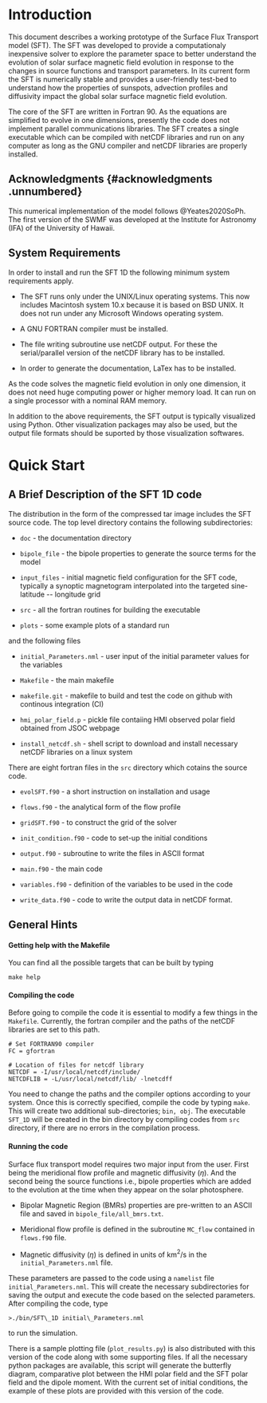 # Introduction

This document describes a working prototype of the Surface Flux
Transport model (SFT). The SFT was developed to provide a computationaly
inexpensive solver to explore the parameter space to better understand
the evolution of solar surface magnetic field evolution in response to
the changes in source functions and transport parameters. In its current
form the SFT is numerically stable and provides a user-friendly test-bed
to understand how the properties of sunspots, advection profiles and
diffusivity impact the global solar surface magnetic field evolution.

The core of the SFT are written in Fortran 90. As the equations are
simplified to evolve in one dimensions, presently the code does not
implement parallel communications libraries. The SFT creates a single
executable which can be compiled with netCDF libraries and run on any
computer as long as the GNU compiler and netCDF libraries are properly
installed.

## Acknowledgments {#acknowledgments .unnumbered}

This numerical implementation of the model follows @Yeates2020SoPh. The
first version of the SWMF was developed at the Institute for Astronomy
(IFA) of the University of Hawaii.

## System Requirements

In order to install and run the SFT 1D the following minimum system
requirements apply.

-   The SFT runs only under the UNIX/Linux operating systems. This now
    includes Macintosh system 10.x because it is based on BSD UNIX. It
    does not run under any Microsoft Windows operating system.

-   A GNU FORTRAN compiler must be installed.

-   The file writing subroutine use netCDF output. For these the
    serial/parallel version of the netCDF library has to be installed.

-   In order to generate the documentation, LaTex has to be installed.

As the code solves the magnetic field evolution in only one dimension,
it does not need huge computing power or higher memory load. It can run
on a single processor with a nominal RAM memory.

In addition to the above requirements, the SFT output is typically
visualized using Python. Other visualization packages may also be used,
but the output file formats should be suported by those visualization
softwares.

# Quick Start

## A Brief Description of the SFT 1D code

The distribution in the form of the compressed tar image includes the
SFT source code. The top level directory contains the following
subdirectories:

-   `doc` - the documentation directory

-   `bipole_file` - the bipole properties to generate the source terms
    for the model

-   `input_files` - initial magnetic field configuration for the SFT
    code, typically a synoptic magnetogram interpolated into the
    targeted sine-latitude -- longitude grid

-   `src` - all the fortran routines for building the executable

-   `plots` - some example plots of a standard run

and the following files

-   `initial_Parameters.nml` - user input of the initial parameter
    values for the variables

-   `Makefile` - the main makefile

-   `makefile.git` - makefile to build and test the code on github with
    continous integration (CI)

-   `hmi_polar_field.p` - pickle file contaiing HMI observed polar field
    obtained from JSOC webpage

-   `install_netcdf.sh` - shell script to download and install necessary
    netCDF libraries on a linux system

There are eight fortran files in the `src` directory which cotains the
source code.

-   `evolSFT.f90` - a short instruction on installation and usage

-   `flows.f90` - the analytical form of the flow profile

-   `gridSFT.f90` - to construct the grid of the solver

-   `init_condition.f90` - code to set-up the initial conditions

-   `output.f90` - subroutine to write the files in ASCII format

-   `main.f90` - the main code

-   `variables.f90` - definition of the variables to be used in the code

-   `write_data.f90` - code to write the output data in netCDF format.

## General Hints

#### Getting help with the Makefile

You can find all the possible targets that can be built by typing

    make help

#### Compiling the code

Before going to compile the code it is essential to modify a few things
in the `Makefile`. Currently, the fortran compiler and the paths of the
netCDF libraries are set to this path.

    # Set FORTRAN90 compiler
    FC = gfortran

    # Location of files for netcdf library
    NETCDF = -I/usr/local/netcdf/include/
    NETCDFLIB = -L/usr/local/netcdf/lib/ -lnetcdff

You need to change the paths and the compiler options according to your
system. Once this is correctly specified, compile the code by typing
`make`. This will create two additional sub-directories; `bin, obj`. The
executable `SFT_1D` will be created in the bin directory by compiling
codes from `src` directory, if there are no errors in the compilation
process.

#### Running the code

Surface flux transport model requires two major input from the user.
First being the meridional flow profile and magnetic diffusivity
($\eta$). And the second being the source functions i.e., bipole
properties which are added to the evolution at the time when they appear
on the solar photosphere.

-   Bipolar Magnetic Region (BMRs) properties are pre-written to an
    ASCII file and saved in `bipole_file/all_bmrs.txt`.

-   Meridional flow profile is defined in the subroutine `MC_flow`
    contained in `flows.f90` file.

-   Magnetic diffusivity ($\eta$) is defined in units of km$^2$/s in the
    `initial_Parameters.nml` file.

These parameters are passed to the code using a `namelist` file
`initial_Parameters.nml`. This will create the necessary subdirectories
for saving the output and execute the code based on the selected
parameters. After compiling the code, type

    >./bin/SFT\_1D initial\_Parameters.nml

to run the simulation.

There is a sample plotting file (`plot_results.py`) is also distributed
with this version of the code along with some supporting files. If all
the necessary python packages are available, this script will generate
the butterfly diagram, comparative plot between the HMI polar field and
the SFT polar field and the dipole moment. With the current set of
initial conditions, the example of these plots are provided with this
version of the code.
